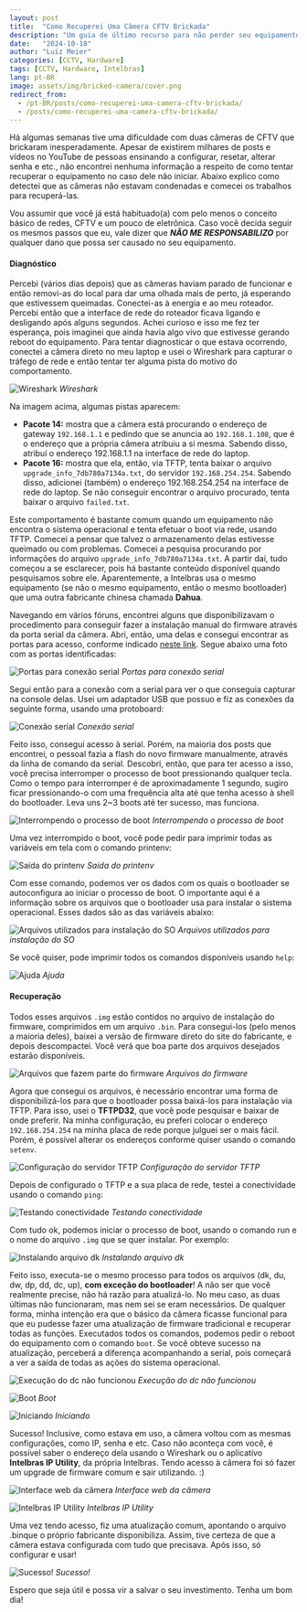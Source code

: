 ```yaml
---
layout:	post
title:	"Como Recuperei Uma Câmera CFTV Brickada"
description: "Um guia de último recurso para não perder seu equipamento"
date:	"2024-10-18"
author: "Luiz Meier"
categories: [CCTV, Hardware]
tags: [CCTV, Hardware, Intelbras]
lang: pt-BR
image: assets/img/bricked-camera/cover.png
redirect_from:
  - /pt-BR/posts/como-recuperei-uma-camera-cftv-brickada/
  - /posts/como-recuperei-uma-camera-cftv-brickada/
---
```


<!-- *Read in [english](https://blog.lmeier.net/posts/how-i-recovered-a-bricked-cctv-camera/)* -->

Há algumas semanas tive uma dificuldade com duas câmeras de CFTV que brickaram inesperadamente. Apesar de existirem milhares de posts e vídeos no YouTube de pessoas ensinando a configurar, resetar, alterar senha e etc., não encontrei nenhuma informação a respeito de como tentar recuperar o equipamento no caso dele não iniciar. Abaixo explico como detectei que as câmeras não estavam condenadas e comecei os trabalhos para recuperá-las.

Vou assumir que você já está habituado(a) com pelo menos o conceito básico de redes, CFTV e um pouco de eletrônica. Caso você decida seguir os mesmos passos que eu, vale dizer que ***NÃO ME RESPONSABILIZO*** por qualquer dano que possa ser causado no seu equipamento.

#### Diagnóstico

Percebi (vários dias depois) que as câmeras haviam parado de funcionar e então removi-as do local para dar uma olhada mais de perto, já esperando que estivessem queimadas. Conectei-as à energia e ao meu roteador. Percebi então que a interface de rede do roteador ficava ligando e desligando após alguns segundos. Achei curioso e isso me fez ter esperança, pois imaginei que ainda havia algo vivo que estivesse gerando reboot do equipamento.
Para tentar diagnosticar o que estava ocorrendo, conectei a câmera direto no meu laptop e usei o Wireshark para capturar o tráfego de rede e então tentar ter alguma pista do motivo do comportamento.

![Wireshark](assets/img/bricked-camera/wireshark.png)
*Wireshark*

Na imagem acima, algumas pistas aparecem:

* **Pacote 14:** mostra que a câmera está procurando o endereço de gateway `192.168.1.1` e pedindo que se anuncia ao `192.168.1.108`, que é o endereço que a própria câmera atribuiu a si mesma. Sabendo disso, atribuí o endereço 192.168.1.1 na interface de rede do laptop.
* **Pacote 16:** mostra que ela, então, via TFTP, tenta baixar o arquivo `upgrade_info_7db780a7134a.txt`, do servidor `192.168.254.254`. Sabendo disso, adicionei (também) o endereço 192.168.254.254 na interface de rede do laptop.
Se não conseguir encontrar o arquivo procurado, tenta baixar o arquivo `failed.txt`.

Este comportamento é bastante comum quando um equipamento não encontra o sistema operacional e tenta efetuar o boot via rede, usando TFTP. Comecei a pensar que talvez o armazenamento delas estivesse queimado ou com problemas. Comecei a pesquisa procurando por informações do arquivo `upgrade_info_7db780a7134a.txt`. A partir daí, tudo começou a se esclarecer, pois há bastante conteúdo disponível quando pesquisamos sobre ele.
Aparentemente, a Intelbras usa o mesmo equipamento (se não o mesmo equipamento, então o mesmo bootloader) que uma outra fabricante chinesa chamada **Dahua**.

Navegando em vários fóruns, encontrei alguns que disponibilizavam o procedimento para conseguir fazer a instalação manual do firmware através da porta serial da câmera. Abri, então, uma delas e consegui encontrar as portas para acesso, conforme indicado [neste link](https://www.cctvforum.com/topic/41307-unbricking-your-dahua-ip-camera-tips-tricks-amp-firmware/). Segue abaixo uma foto com as portas identificadas:

![Portas para conexão serial](assets/img/bricked-camera/serial-ports.png)
*Portas para conexão serial*

Segui então para a conexão com a serial para ver o que conseguia capturar na console delas. Usei um adaptador USB que possuo e fiz as conexões da seguinte forma, usando uma protoboard:

![Conexão serial](assets/img/bricked-camera/serial-connection.png)
*Conexão serial*

Feito isso, consegui acesso à serial. Porém, na maioria dos posts que encontrei, o pessoal fazia a flash do novo firmware manualmente, através da linha de comando da serial. Descobri, então, que para ter acesso a isso, você precisa interromper o processo de boot pressionando qualquer tecla. Como o tempo para interromper é de aproximadamente 1 segundo, sugiro ficar pressionando-o com uma frequência alta até que tenha acesso à shell do bootloader. Leva uns 2~3 boots até ter sucesso, mas funciona.

![Interrompendo o processo de boot](assets/img/bricked-camera/interrupt-boot.png)
*Interrompendo o processo de boot*

Uma vez interrompido o boot, você pode pedir para imprimir todas as variáveis em tela com o comando printenv:

![Saída do printenv](assets/img/bricked-camera/printenv-output.png)
*Saída do printenv*

Com esse comando, podemos ver os dados com os quais o bootloader se autoconfigura ao iniciar o processo de boot. O importante aqui é a informação sobre os arquivos que o bootloader usa para instalar o sistema operacional. Esses dados são as das variáveis abaixo:

![Arquivos utilizados para instalação do SO](assets/img/bricked-camera/os-files.png)
*Arquivos utilizados para instalação do SO*

Se você quiser, pode imprimir todos os comandos disponíveis usando `help`:

![Ajuda](assets/img/bricked-camera/help.png)
*Ajuda*

#### Recuperação

Todos esses arquivos `.img` estão contidos no arquivo de instalação do firmware, comprimidos em um arquivo `.bin`. Para consegui-los (pelo menos a maioria deles), baixei a versão de firmware direto do site do fabricante, e depois descompactei. Você verá que boa parte dos arquivos desejados estarão disponíveis.

![Arquivos que fazem parte do firmware](assets/img/bricked-camera/firmware.png)
*Arquivos do firmware*

Agora que consegui os arquivos, é necessário encontrar uma forma de disponibilizá-los para que o bootloader possa baixá-los para instalação via TFTP. Para isso, usei o **TFTPD32**, que você pode pesquisar e baixar de onde preferir. Na minha configuração, eu preferi colocar o endereço `192.168.254.254` na minha placa de rede porque julguei ser o mais fácil. Porém, é possível alterar os endereços conforme quiser usando o comando `setenv`.

![Configuração do servidor TFTP](assets/img/bricked-camera/tftp-server.png)
*Configuração do servidor TFTP*

Depois de configurado o TFTP e a sua placa de rede, testei a conectividade usando o comando `ping`:

![Testando conectividade](assets/img/bricked-camera/connectivity-tests.png)
*Testando conectividade*

Com tudo ok, podemos iniciar o processo de boot, usando o comando run e o nome do arquivo `.img` que se quer instalar. Por exemplo:

![Instalando arquivo dk](assets/img/bricked-camera/installing-dk.png)
*Instalando arquivo dk*

Feito isso, executa-se o mesmo processo para todos os arquivos (dk, du, dw, dp, dd, dc, up), **com exceção do bootloader**! A não ser que você realmente precise, não há razão para atualizá-lo. No meu caso, as duas últimas não funcionaram, mas nem sei se eram necessários. De qualquer forma, minha intenção era que o básico da câmera ficasse funcional para que eu pudesse fazer uma atualização de firmware tradicional e recuperar todas as funções.
Executados todos os comandos, podemos pedir o reboot do equipamento com o comando `boot`. Se você obteve sucesso na atualização, perceberá a diferença acompanhando a serial, pois começará a ver a saída de todas as ações do sistema operacional.

![Execução do dc não funcionou](assets/img/bricked-camera/installing-dk.png)
*Execução do dc não funcionou*

![Boot](assets/img/bricked-camera/boot.png)
*Boot*

![Iniciando](assets/img/bricked-camera/starting.png)
*Iniciando*

Sucesso! Inclusive, como estava em uso, a câmera voltou com as mesmas configurações, como IP, senha e etc. Caso não aconteça com você, é possível saber o endereço dela usando o Wireshark ou o aplicativo **Intelbras IP Utility**, da própria Intelbras. Tendo acesso à câmera foi só fazer um upgrade de firmware comum e sair utilizando. :)

![Interface web da câmera](assets/img/bricked-camera/cam-gui.png)
*Interface web da câmera*

![Intelbras IP Utility](assets/img/bricked-camera/ip-utility.png)
*Intelbras IP Utility*

Uma vez tendo acesso, fiz uma atualização comum, apontando o arquivo .binque o próprio fabricante disponibiliza. Assim, tive certeza de que a câmera estava configurada com tudo que precisava. Após isso, só configurar e usar!

![Sucesso!](assets/img/bricked-camera/fireworks.gif)
*Sucesso!*

Espero que seja útil e possa vir a salvar o seu investimento. Tenha um bom dia!
